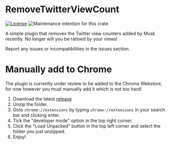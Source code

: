 # RemoveTwitterViewCount
[![License](https://img.shields.io/badge/license-MIT%20License-blue.svg)](https://github.com/SasLuca/RemoveTwitterViewCount/master/LICENSE)
![Maintenance intention for this crate](https://img.shields.io/badge/maintenance-actively--developed-brightgreen.svg)

A simple plugin that removes the Twitter view counters added by Musk recently.
No longer will you be ratioed by your views!

Report any issues or incompatibilities in the issues section.

# Manually add to Chrome

The plugin is currently under review to be added to the Chrome Webstore, for now however you must manually add it which is not too hard!

1. Download the latest [release](https://github.com/SasLuca/RemoveTwitterViewCount/releases/tag/v0.1.0)
2. Unzip the folder.
3. Goto `chrome://extensions` by typing `chrome://extensions` in your search bar and clicking enter.
4. Tick the "developer mode" option in the top right corner.
5. Click the "Load Unpacked" button in the top left corner and select the folder you just unzipped.
6. Enjoy!
